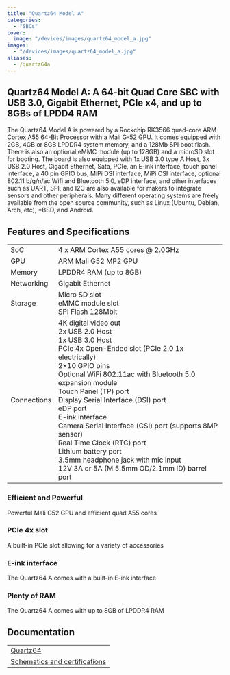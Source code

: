 ```yaml
---
title: "Quartz64 Model A"
categories: 
  - "SBCs"
cover: 
  image: "/devices/images/quartz64_model_a.jpg"
images:
  - "/devices/images/quartz64_model_a.jpg"
aliases:
  - /quartz64a
---
```


## Quartz64 Model A: A 64-bit Quad Core SBC with USB 3.0, Gigabit Ethernet, PCIe x4, and up to 8GBs of LPDD4 RAM

The Quartz64 Model A is powered by a Rockchip RK3566 quad-core ARM Cortex A55 64-Bit Processor with a Mali G-52 GPU. It comes equipped with 2GB, 4GB or 8GB LPDDR4 system memory, and a 128Mb SPI boot flash. There is also an optional eMMC module (up to 128GB) and a microSD slot for booting. The board is also equipped with 1x USB 3.0 type A Host, 3x USB 2.0 Host, Gigabit Ethernet, Sata, PCIe, an E-ink interface, touch panel interface, a 40 pin GPIO bus, MiPi DSI interface, MiPi CSI interface, optional 802.11 b/g/n/ac Wifi and Bluetooth 5.0, eDP interface, and other interfaces such as UART, SPI, and I2C are also available for makers to integrate sensors and other peripherals. Many different operating systems are freely available from the open source community, such as Linux (Ubuntu, Debian, Arch, etc), *BSD, and Android.

## Features and Specifications

|     |     |
| --- | --- |
| SoC | 4 x ARM Cortex A55 cores @ 2.0GHz |
| GPU | ARM Mali G52 MP2 GPU |
| Memory | LPDDR4 RAM (up to 8GB) |
| Networking | Gigabit Ethernet |
| Storage | Micro SD slot <br> eMMC module slot <br> SPI Flash 128Mbit |
| Connections | 4K digital video out <br> 2x USB 2.0 Host <br> 1x USB 3.0 Host <br> PCIe 4x Open-Ended slot (PCIe 2.0 1x electrically) <br> 2×10 GPIO pins <br> Optional WiFi 802.11ac with Bluetooth 5.0 expansion module <br> Touch Panel (TP) port <br> Display Serial Interface (DSI) port <br> eDP port <br> E-ink interface <br> Camera Serial Interface (CSI) port (supports 8MP sensor) <br> Real Time Clock (RTC) port <br> Lithium battery port <br> 3.5mm headphone jack with mic input <br> 12V 3A or 5A (M 5.5mm OD/2.1mm ID) barrel port |

### Efficient and Powerful
Powerful Mali G52 GPU and efficient quad A55 cores

### PCIe 4x slot
A built-in PCIe slot allowing for a variety of accessories

### E-ink interface
The Quartz64 A comes with a built-in E-ink interface

### Plenty of RAM
The Quartz64 A comes with up to 8GB of LPDDR4 RAM

## Documentation

|     |
| --- |
| [Quartz64](/documentation/Quartz64/) |
| [Schematics and certifications](/documentation/Quartz64/Further_information/Schematics_and_certifications/) |
